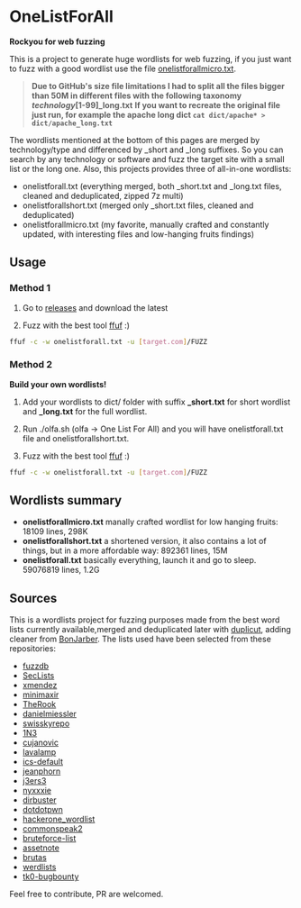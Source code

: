 # OneListForAll
**Rockyou for web fuzzing**

This is a project to generate huge wordlists for web fuzzing, if you just want to fuzz with a good wordlist use the file [onelistforallmicro.txt](https://github.com/six2dez/OneListForAll/blob/main/onelistforallmicro.txt).

>**Due to GitHub's size file limitations I had to split all the files bigger than 50M in different files with the following taxonomy _technology_[1-99]_long.txt**
>**If you want to recreate the original file just run, for example the apache long dict `cat dict/apache* > dict/apache_long.txt`**

The wordlists mentioned at the bottom of this pages are merged by technology/type and differenced by _short and _long suffixes. So you can search by any technology or software and fuzz the target site with a small list or the long one. Also, this projects provides three of all-in-one wordlists:

- onelistforall.txt (everything merged, both _short.txt and _long.txt files, cleaned and deduplicated, zipped 7z multi)
- onelistforallshort.txt (merged only _short.txt files, cleaned and deduplicated)
- onelistforallmicro.txt (my favorite, manually crafted and constantly updated, with interesting files and low-hanging fruits findings)


## Usage

### Method 1

1. Go to [releases](https://github.com/six2dez/OneListForAll/releases) and download the latest

2. Fuzz with the best tool [ffuf](https://github.com/ffuf/ffuf) :)
```bash
ffuf -c -w onelistforall.txt -u [target.com]/FUZZ
```

### Method 2

**Build your own wordlists!**

1. Add your wordlists to dict/ folder with suffix **_short.txt** for short wordlist and **_long.txt** for the full wordlist.

2. Run ./olfa.sh (olfa -> One List For All) and you will have onelistforall.txt file and onelistforallshort.txt.

3. Fuzz with the best tool [ffuf](https://github.com/ffuf/ffuf) :)
```bash
ffuf -c -w onelistforall.txt -u [target.com]/FUZZ
```

## Wordlists summary

- **onelistforallmicro.txt** manally crafted wordlist for low hanging fruits: 18109 lines, 298K
- **onelistforallshort.txt** a shortened version, it also contains a lot of things, but in a more affordable way: 892361 lines, 15M
- **onelistforall.txt** basically everything, launch it and go to sleep. 59076819 lines, 1.2G

## Sources

This is a wordlists project for fuzzing purposes made from the best word lists currently available,merged and deduplicated later with [duplicut](https://github.com/nil0x42/duplicut), adding cleaner from [BonJarber](https://github.com/BonJarber/SecUtils/tree/master/clean_wordlist). The lists used have been selected from these repositories:

- [fuzzdb](https://github.com/fuzzdb-project/fuzzdb)
- [SecLists](https://github.com/danielmiessler/SecLists)
- [xmendez](https://github.com/xmendez/wfuzz)
- [minimaxir](https://github.com/minimaxir/big-list-of-naughty-strings)
- [TheRook](https://github.com/TheRook/subbrute)
- [danielmiessler](https://github.com/danielmiessler]/RobotsDisallowed)
- [swisskyrepo](https://github.com/swisskyrepo/PayloadsAllTheThings)
- [1N3](https://github.com/1N3/IntruderPayloads)
- [cujanovic](https://github.com/cujanovic)
- [lavalamp](https://github.com/lavalamp-/password-lists)
- [ics-default](https://github.com/arnaudsoullie/ics-default-passwords)
- [jeanphorn](https://github.com/jeanphorn/wordlist)
- [j3ers3](https://github.com/j3ers3/PassList)
- [nyxxxie](https://github.com/nyxxxie/awesome-default-passwords)
- [dirbuster](https://www.owasp.org/index.php/DirBuster)
- [dotdotpwn](https://github.com/wireghoul/dotdotpwn)
- [hackerone_wordlist](https://github.com/xyele/hackerone_wordlist)
- [commonspeak2](https://github.com/assetnote/commonspeak2-wordlists)
- [bruteforce-list](https://github.com/random-robbie/bruteforce-lists)
- [assetnote](https://wordlists.assetnote.io/)
- [brutas](https://github.com/tasooshi/brutas)
- [werdlists](https://github.com/decal/werdlists)
- [tk0-bugbounty](https://github.com/tomikoski/tk0-bugbounty)

Feel free to contribute, PR are welcomed.
